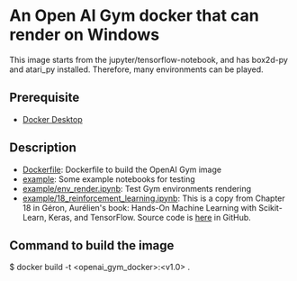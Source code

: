 # An Open AI Gym docker that can render on Windows
This image starts from the jupyter/tensorflow-notebook, and has box2d-py and atari_py installed.  Therefore, many environments can be played.

## Prerequisite
* [Docker Desktop](https://www.docker.com/products/docker-desktop)


## Description
* [Dockerfile](./Dockerfile): Dockerfile to build the OpenAI Gym image
* [example](./example): Some example notebooks for testing
* [example/env_render.ipynb](./example/env_render.ipynb): Test Gym environments rendering
* [example/18_reinforcement_learning.ipynb](./example/18_reinforcement_learning.ipynb): This is a copy from Chapter 18 in Géron, Aurélien's book: Hands-On Machine Learning with Scikit-Learn, Keras, and TensorFlow.  Source code is [here](https://github.com/ageron/handson-ml2/blob/master/18_reinforcement_learning.ipynb) in GitHub.

## Command to build the image
$ docker build -t <openai_gym_docker>:<v1.0> .
